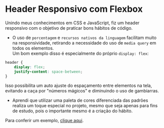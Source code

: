 # Header Responsivo com Flexbox

Unindo meus conhecimentos em CSS e JavaScript, fiz um header responsivo com o objetivo de praticar bons hábitos de código. <br>
* O uso de `porcentagem` e `recursos nativos da linguagem` facilitam muito na responsividade, retirando a necessidade do uso de `media query` em todos os elementos. <br>
Um bom exemplo disso é especialmente do próprio `display: flex`: <br>
```css
header {
    display: flex;
    justify-content: space-between;
}
```
Isso possibilita um auto ajuste do espaçamento entre elementos na tela, evitando a caça por "números mágicos" e diminuindo o uso de gambiarras. <br>
* Aprendi que utilizar uma paleta de cores diferenciada das padrões realiza um toque especial no projeto, mesmo que seja apenas para fins de estudo, pois o importante mesmo é a criação do hábito. <br>

Para conferir um exemplo, [clique aqui](https://codepen.io/huri3l/pen/MWyjrob).